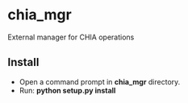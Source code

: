 # chia_mgr
External manager for CHIA operations

## Install
- Open a command prompt in **chia_mgr** directory.
- Run: **python setup.py install**

